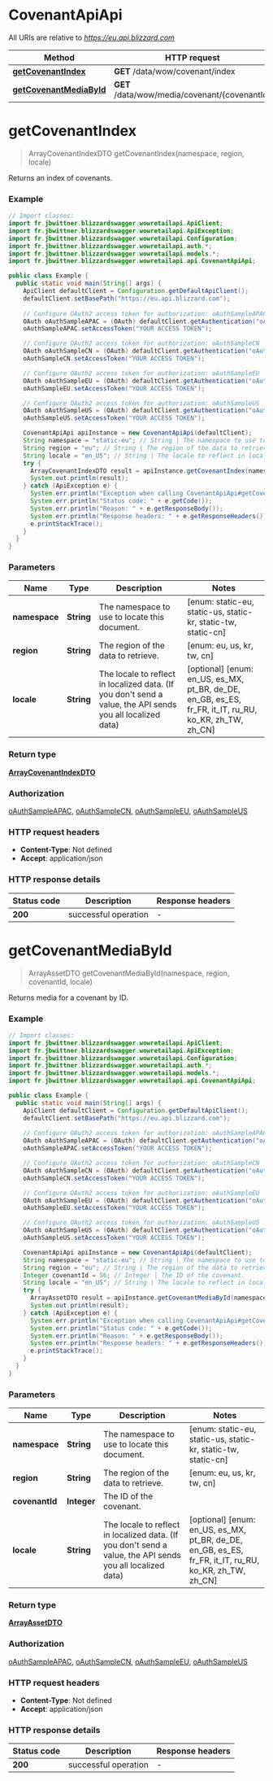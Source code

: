 # CovenantApiApi

All URIs are relative to *https://eu.api.blizzard.com*

Method | HTTP request | Description
------------- | ------------- | -------------
[**getCovenantIndex**](CovenantApiApi.md#getCovenantIndex) | **GET** /data/wow/covenant/index | 
[**getCovenantMediaById**](CovenantApiApi.md#getCovenantMediaById) | **GET** /data/wow/media/covenant/{covenantId} | 


<a name="getCovenantIndex"></a>
# **getCovenantIndex**
> ArrayCovenantIndexDTO getCovenantIndex(namespace, region, locale)



Returns an index of covenants.

### Example
```java
// Import classes:
import fr.jbwittner.blizzardswagger.wowretailapi.ApiClient;
import fr.jbwittner.blizzardswagger.wowretailapi.ApiException;
import fr.jbwittner.blizzardswagger.wowretailapi.Configuration;
import fr.jbwittner.blizzardswagger.wowretailapi.auth.*;
import fr.jbwittner.blizzardswagger.wowretailapi.models.*;
import fr.jbwittner.blizzardswagger.wowretailapi.api.CovenantApiApi;

public class Example {
  public static void main(String[] args) {
    ApiClient defaultClient = Configuration.getDefaultApiClient();
    defaultClient.setBasePath("https://eu.api.blizzard.com");
    
    // Configure OAuth2 access token for authorization: oAuthSampleAPAC
    OAuth oAuthSampleAPAC = (OAuth) defaultClient.getAuthentication("oAuthSampleAPAC");
    oAuthSampleAPAC.setAccessToken("YOUR ACCESS TOKEN");

    // Configure OAuth2 access token for authorization: oAuthSampleCN
    OAuth oAuthSampleCN = (OAuth) defaultClient.getAuthentication("oAuthSampleCN");
    oAuthSampleCN.setAccessToken("YOUR ACCESS TOKEN");

    // Configure OAuth2 access token for authorization: oAuthSampleEU
    OAuth oAuthSampleEU = (OAuth) defaultClient.getAuthentication("oAuthSampleEU");
    oAuthSampleEU.setAccessToken("YOUR ACCESS TOKEN");

    // Configure OAuth2 access token for authorization: oAuthSampleUS
    OAuth oAuthSampleUS = (OAuth) defaultClient.getAuthentication("oAuthSampleUS");
    oAuthSampleUS.setAccessToken("YOUR ACCESS TOKEN");

    CovenantApiApi apiInstance = new CovenantApiApi(defaultClient);
    String namespace = "static-eu"; // String | The namespace to use to locate this document.
    String region = "eu"; // String | The region of the data to retrieve.
    String locale = "en_US"; // String | The locale to reflect in localized data. (If you don't send a value, the API sends you all localized data)
    try {
      ArrayCovenantIndexDTO result = apiInstance.getCovenantIndex(namespace, region, locale);
      System.out.println(result);
    } catch (ApiException e) {
      System.err.println("Exception when calling CovenantApiApi#getCovenantIndex");
      System.err.println("Status code: " + e.getCode());
      System.err.println("Reason: " + e.getResponseBody());
      System.err.println("Response headers: " + e.getResponseHeaders());
      e.printStackTrace();
    }
  }
}
```

### Parameters

Name | Type | Description  | Notes
------------- | ------------- | ------------- | -------------
 **namespace** | **String**| The namespace to use to locate this document. | [enum: static-eu, static-us, static-kr, static-tw, static-cn]
 **region** | **String**| The region of the data to retrieve. | [enum: eu, us, kr, tw, cn]
 **locale** | **String**| The locale to reflect in localized data. (If you don&#39;t send a value, the API sends you all localized data) | [optional] [enum: en_US, es_MX, pt_BR, de_DE, en_GB, es_ES, fr_FR, it_IT, ru_RU, ko_KR, zh_TW, zh_CN]

### Return type

[**ArrayCovenantIndexDTO**](ArrayCovenantIndexDTO.md)

### Authorization

[oAuthSampleAPAC](../README.md#oAuthSampleAPAC), [oAuthSampleCN](../README.md#oAuthSampleCN), [oAuthSampleEU](../README.md#oAuthSampleEU), [oAuthSampleUS](../README.md#oAuthSampleUS)

### HTTP request headers

 - **Content-Type**: Not defined
 - **Accept**: application/json

### HTTP response details
| Status code | Description | Response headers |
|-------------|-------------|------------------|
**200** | successful operation |  -  |

<a name="getCovenantMediaById"></a>
# **getCovenantMediaById**
> ArrayAssetDTO getCovenantMediaById(namespace, region, covenantId, locale)



Returns media for a covenant by ID.

### Example
```java
// Import classes:
import fr.jbwittner.blizzardswagger.wowretailapi.ApiClient;
import fr.jbwittner.blizzardswagger.wowretailapi.ApiException;
import fr.jbwittner.blizzardswagger.wowretailapi.Configuration;
import fr.jbwittner.blizzardswagger.wowretailapi.auth.*;
import fr.jbwittner.blizzardswagger.wowretailapi.models.*;
import fr.jbwittner.blizzardswagger.wowretailapi.api.CovenantApiApi;

public class Example {
  public static void main(String[] args) {
    ApiClient defaultClient = Configuration.getDefaultApiClient();
    defaultClient.setBasePath("https://eu.api.blizzard.com");
    
    // Configure OAuth2 access token for authorization: oAuthSampleAPAC
    OAuth oAuthSampleAPAC = (OAuth) defaultClient.getAuthentication("oAuthSampleAPAC");
    oAuthSampleAPAC.setAccessToken("YOUR ACCESS TOKEN");

    // Configure OAuth2 access token for authorization: oAuthSampleCN
    OAuth oAuthSampleCN = (OAuth) defaultClient.getAuthentication("oAuthSampleCN");
    oAuthSampleCN.setAccessToken("YOUR ACCESS TOKEN");

    // Configure OAuth2 access token for authorization: oAuthSampleEU
    OAuth oAuthSampleEU = (OAuth) defaultClient.getAuthentication("oAuthSampleEU");
    oAuthSampleEU.setAccessToken("YOUR ACCESS TOKEN");

    // Configure OAuth2 access token for authorization: oAuthSampleUS
    OAuth oAuthSampleUS = (OAuth) defaultClient.getAuthentication("oAuthSampleUS");
    oAuthSampleUS.setAccessToken("YOUR ACCESS TOKEN");

    CovenantApiApi apiInstance = new CovenantApiApi(defaultClient);
    String namespace = "static-eu"; // String | The namespace to use to locate this document.
    String region = "eu"; // String | The region of the data to retrieve.
    Integer covenantId = 56; // Integer | The ID of the covenant.
    String locale = "en_US"; // String | The locale to reflect in localized data. (If you don't send a value, the API sends you all localized data)
    try {
      ArrayAssetDTO result = apiInstance.getCovenantMediaById(namespace, region, covenantId, locale);
      System.out.println(result);
    } catch (ApiException e) {
      System.err.println("Exception when calling CovenantApiApi#getCovenantMediaById");
      System.err.println("Status code: " + e.getCode());
      System.err.println("Reason: " + e.getResponseBody());
      System.err.println("Response headers: " + e.getResponseHeaders());
      e.printStackTrace();
    }
  }
}
```

### Parameters

Name | Type | Description  | Notes
------------- | ------------- | ------------- | -------------
 **namespace** | **String**| The namespace to use to locate this document. | [enum: static-eu, static-us, static-kr, static-tw, static-cn]
 **region** | **String**| The region of the data to retrieve. | [enum: eu, us, kr, tw, cn]
 **covenantId** | **Integer**| The ID of the covenant. |
 **locale** | **String**| The locale to reflect in localized data. (If you don&#39;t send a value, the API sends you all localized data) | [optional] [enum: en_US, es_MX, pt_BR, de_DE, en_GB, es_ES, fr_FR, it_IT, ru_RU, ko_KR, zh_TW, zh_CN]

### Return type

[**ArrayAssetDTO**](ArrayAssetDTO.md)

### Authorization

[oAuthSampleAPAC](../README.md#oAuthSampleAPAC), [oAuthSampleCN](../README.md#oAuthSampleCN), [oAuthSampleEU](../README.md#oAuthSampleEU), [oAuthSampleUS](../README.md#oAuthSampleUS)

### HTTP request headers

 - **Content-Type**: Not defined
 - **Accept**: application/json

### HTTP response details
| Status code | Description | Response headers |
|-------------|-------------|------------------|
**200** | successful operation |  -  |

